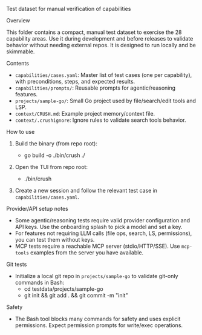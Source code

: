 Test dataset for manual verification of capabilities

Overview

This folder contains a compact, manual test dataset to exercise the 28 capability areas. Use it during development and before releases to validate behavior without needing external repos. It is designed to run locally and be skimmable.

Contents

- `capabilities/cases.yaml`: Master list of test cases (one per capability), with preconditions, steps, and expected results.
- `capabilities/prompts/`: Reusable prompts for agentic/reasoning features.
- `projects/sample-go/`: Small Go project used by file/search/edit tools and LSP.
- `context/CRUSH.md`: Example project memory/context file.
- `context/.crushignore`: Ignore rules to validate search tools behavior.

How to use

1) Build the binary (from repo root):
   - go build -o ./bin/crush ./

2) Open the TUI from repo root:
   - ./bin/crush

3) Create a new session and follow the relevant test case in `capabilities/cases.yaml`.

Provider/API setup notes

- Some agentic/reasoning tests require valid provider configuration and API keys. Use the onboarding splash to pick a model and set a key.
- For features not requiring LLM calls (file ops, search, LS, permissions), you can test them without keys.
- MCP tests require a reachable MCP server (stdio/HTTP/SSE). Use `mcp-tools` examples from the server you have available.

Git tests

- Initialize a local git repo in `projects/sample-go` to validate git-only commands in Bash:
  - cd testdata/projects/sample-go
  - git init && git add . && git commit -m "init"

Safety

- The Bash tool blocks many commands for safety and uses explicit permissions. Expect permission prompts for write/exec operations.

